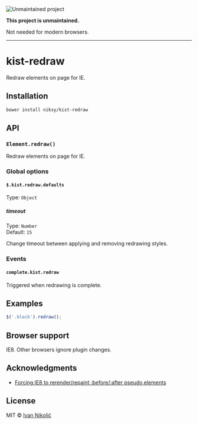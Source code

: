 ![Unmaintained project](https://img.shields.io/badge/status-unmaintained-red.svg)

**This project is unmaintained.**

Not needed for modern browsers.

---

# kist-redraw

Redraw elements on page for IE.

## Installation

```sh
bower install niksy/kist-redraw
```

## API

### `Element.redraw()`

Redraw elements on page for IE.

### Global options

#### `$.kist.redraw.defaults`

Type: `Object`

##### timeout

Type: `Number`  
Default: `15`

Change timeout between applying and removing redrawing styles.

### Events

#### `complete.kist.redraw`

Triggered when redrawing is complete.

## Examples

```js
$('.block').redraw();
```

## Browser support

IE8. Other browsers ignore plugin changes.

## Acknowledgments
  
* [Forcing IE8 to rerender/repaint :before/:after pseudo elements](http://stackoverflow.com/a/8852418/178058)

## License

MIT © [Ivan Nikolić](http://ivannikolic.com)
